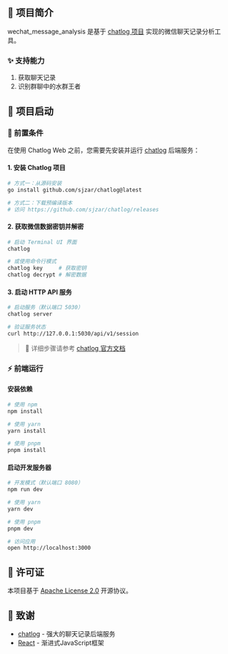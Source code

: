 ## 📖 项目简介
wechat_message_analysis 是基于 [chatlog 项目](https://github.com/sjzar/chatlog) 实现的微信聊天记录分析工具。

### ✨ 支持能力
1. 获取聊天记录
2. 识别群聊中的水群王者

## 🚀 项目启动
### 🔧 前置条件


在使用 Chatlog Web 之前，您需要先安装并运行 [chatlog](https://github.com/sjzar/chatlog) 后端服务：

#### 1. 安装 Chatlog 项目

```bash
# 方式一：从源码安装
go install github.com/sjzar/chatlog@latest

# 方式二：下载预编译版本
# 访问 https://github.com/sjzar/chatlog/releases
```

#### 2. 获取微信数据密钥并解密

```bash
# 启动 Terminal UI 界面
chatlog

# 或使用命令行模式
chatlog key     # 获取密钥
chatlog decrypt # 解密数据
```

#### 3. 启动 HTTP API 服务

```bash
# 启动服务（默认端口 5030）
chatlog server

# 验证服务状态
curl http://127.0.0.1:5030/api/v1/session
```

> 📖 详细步骤请参考 [chatlog 官方文档](https://github.com/sjzar/chatlog)


### ⚡ 前端运行

#### 安装依赖

```bash
# 使用 npm
npm install

# 使用 yarn
yarn install

# 使用 pnpm
pnpm install
```

#### 启动开发服务器

```bash
# 开发模式（默认端口 8080）
npm run dev

# 使用 yarn
yarn dev

# 使用 pnpm
pnpm dev

# 访问应用
open http://localhost:3000
```


## 📄 许可证

本项目基于 [Apache License 2.0](LICENSE) 开源协议。

## 🙏 致谢

- [chatlog](https://github.com/sjzar/chatlog) - 强大的聊天记录后端服务
- [React](https://react.dev/) - 渐进式JavaScript框架
